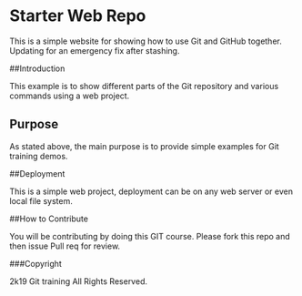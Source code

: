 # Starter Web Repo

This is a simple website for showing
how to use Git and GitHub together. Updating for an emergency fix after stashing.

##Introduction

This example is to  show different parts of the Git repository and
various commands using a web project.

## Purpose

As stated above, the main purpose is to
provide simple examples for Git training 
demos.

##Deployment

This is a simple web project, deployment
can be on any web server or even local
file system.

##How to Contribute

You will be contributing by doing this GIT course.
Please fork this repo and then issue Pull req for review.

###Copyright

2k19 Git training All Rights Reserved.